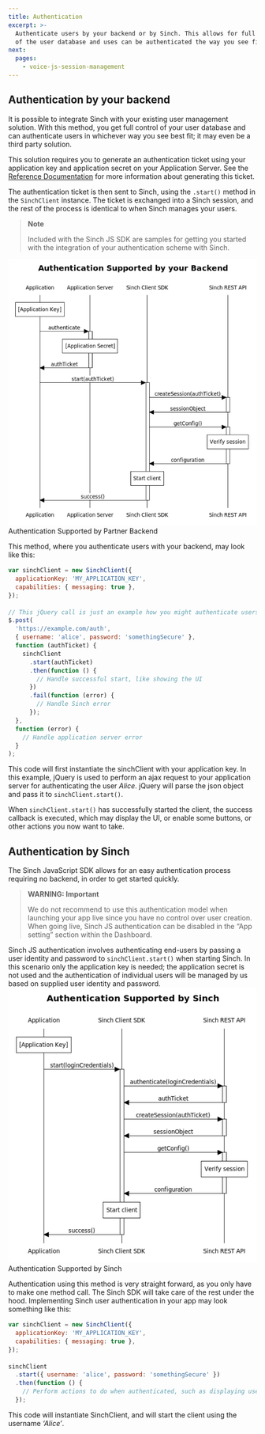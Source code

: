```yaml
---
title: Authentication
excerpt: >-
  Authenticate users by your backend or by Sinch. This allows for full control
  of the user database and uses can be authenticated the way you see fit.
next:
  pages:
    - voice-js-session-management
---
```


## Authentication by your backend

It is possible to integrate Sinch with your existing user management solution. With this method, you get full control of your user database and can authenticate users in whichever way you see best fit; it may even be a third party solution.

This solution requires you to generate an authentication ticket using your application key and application secret on your Application Server. See the [Reference Documentation](http://www.sinch.com/docs/javascript/reference/) for more information about generating this ticket.

The authentication ticket is then sent to Sinch, using the `.start()` method in the `SinchClient` instance. The ticket is exchanged into a Sinch session, and the rest of the process is identical to when Sinch manages your users.

> **Note**
>
> Included with the Sinch JS SDK are samples for getting you started with the integration of your authentication scheme with Sinch.

![authentication_papi_partner.png](images\d4a29ad-authentication_papi_partner.png)
Authentication Supported by Partner
Backend

This method, where you authenticate users with your backend, may look like this:

```javascript
var sinchClient = new SinchClient({
  applicationKey: 'MY_APPLICATION_KEY',
  capabilities: { messaging: true },
});

// This jQuery call is just an example how you might authenticate users and pass the ticket to Sinch.
$.post(
  'https://example.com/auth',
  { username: 'alice', password: 'somethingSecure' },
  function (authTicket) {
    sinchClient
      .start(authTicket)
      .then(function () {
        // Handle successful start, like showing the UI
      })
      .fail(function (error) {
        // Handle Sinch error
      });
  },
  function (error) {
    // Handle application server error
  }
);
```

This code will first instantiate the sinchClient with your application key. In this example, jQuery is used to perform an ajax request to your application server for authenticating the user _Alice_. jQuery will parse the json object and pass it to `sinchClient.start()`.

When `sinchClient.start()` has successfully started the client, the success callback is executed, which may display the UI, or enable some buttons, or other actions you now want to take.

## Authentication by Sinch

The Sinch JavaScript SDK allows for an easy authentication process requiring no backend, in order to get started quickly.

> **WARNING: Important**
>
> We do not recommend to use this authentication model when launching your app live since you have no control over user creation. When going live, Sinch JS authentication can be disabled in the “App setting” section within the Dashboard.

Sinch JS authentication involves authenticating end-users by passing a user identity and password to `sinchClient.start()` when starting Sinch. In this scenario only the application key is needed; the application secret is not used and the authentication of individual users will be managed by us based on supplied user identity and password.
![authentication_papi_sinch.png](images\d8619f6-authentication_papi_sinch.png)
Authentication Supported by
Sinch

Authentication using this method is very straight forward, as you only have to make one method call. The Sinch SDK will take care of the rest under the hood. Implementing Sinch user authentication in your app may look something like this:

```javascript
var sinchClient = new SinchClient({
  applicationKey: 'MY_APPLICATION_KEY',
  capabilities: { messaging: true },
});

sinchClient
  .start({ username: 'alice', password: 'somethingSecure' })
  .then(function () {
    // Perform actions to do when authenticated, such as displaying user interface
  });
```

This code will instantiate SinchClient, and will start the client using the username _‘Alice’_.
